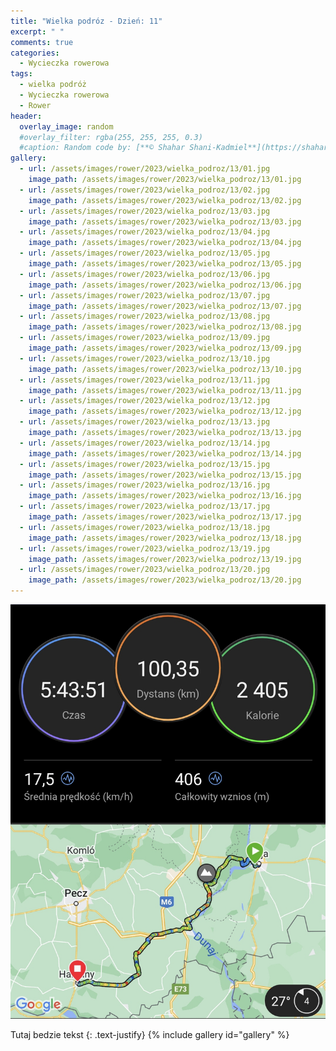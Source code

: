 ```yaml
---
title: "Wielka podróz - Dzień: 11"
excerpt: " "
comments: true
categories:
  - Wycieczka rowerowa
tags:
  - wielka podróż
  - Wycieczka rowerowa
  - Rower
header:
  overlay_image: random
  #overlay_filter: rgba(255, 255, 255, 0.3)
  #caption: Random code by: [**© Shahar Shani-Kadmiel**](https://shaharkadmiel.github.io)"
gallery:
  - url: /assets/images/rower/2023/wielka_podroz/13/01.jpg
    image_path: /assets/images/rower/2023/wielka_podroz/13/01.jpg
  - url: /assets/images/rower/2023/wielka_podroz/13/02.jpg
    image_path: /assets/images/rower/2023/wielka_podroz/13/02.jpg
  - url: /assets/images/rower/2023/wielka_podroz/13/03.jpg
    image_path: /assets/images/rower/2023/wielka_podroz/13/03.jpg
  - url: /assets/images/rower/2023/wielka_podroz/13/04.jpg
    image_path: /assets/images/rower/2023/wielka_podroz/13/04.jpg
  - url: /assets/images/rower/2023/wielka_podroz/13/05.jpg
    image_path: /assets/images/rower/2023/wielka_podroz/13/05.jpg
  - url: /assets/images/rower/2023/wielka_podroz/13/06.jpg
    image_path: /assets/images/rower/2023/wielka_podroz/13/06.jpg
  - url: /assets/images/rower/2023/wielka_podroz/13/07.jpg
    image_path: /assets/images/rower/2023/wielka_podroz/13/07.jpg
  - url: /assets/images/rower/2023/wielka_podroz/13/08.jpg
    image_path: /assets/images/rower/2023/wielka_podroz/13/08.jpg
  - url: /assets/images/rower/2023/wielka_podroz/13/09.jpg
    image_path: /assets/images/rower/2023/wielka_podroz/13/09.jpg
  - url: /assets/images/rower/2023/wielka_podroz/13/10.jpg
    image_path: /assets/images/rower/2023/wielka_podroz/13/10.jpg
  - url: /assets/images/rower/2023/wielka_podroz/13/11.jpg
    image_path: /assets/images/rower/2023/wielka_podroz/13/11.jpg
  - url: /assets/images/rower/2023/wielka_podroz/13/12.jpg
    image_path: /assets/images/rower/2023/wielka_podroz/13/12.jpg
  - url: /assets/images/rower/2023/wielka_podroz/13/13.jpg
    image_path: /assets/images/rower/2023/wielka_podroz/13/13.jpg
  - url: /assets/images/rower/2023/wielka_podroz/13/14.jpg
    image_path: /assets/images/rower/2023/wielka_podroz/13/14.jpg
  - url: /assets/images/rower/2023/wielka_podroz/13/15.jpg
    image_path: /assets/images/rower/2023/wielka_podroz/13/15.jpg
  - url: /assets/images/rower/2023/wielka_podroz/13/16.jpg
    image_path: /assets/images/rower/2023/wielka_podroz/13/16.jpg
  - url: /assets/images/rower/2023/wielka_podroz/13/17.jpg
    image_path: /assets/images/rower/2023/wielka_podroz/13/17.jpg
  - url: /assets/images/rower/2023/wielka_podroz/13/18.jpg
    image_path: /assets/images/rower/2023/wielka_podroz/13/18.jpg
  - url: /assets/images/rower/2023/wielka_podroz/13/19.jpg
    image_path: /assets/images/rower/2023/wielka_podroz/13/19.jpg
  - url: /assets/images/rower/2023/wielka_podroz/13/20.jpg
    image_path: /assets/images/rower/2023/wielka_podroz/13/20.jpg
---
```

![mapka](/assets/images/rower/2023/wielka_podroz/13/mapka.png)

Tutaj bedzie tekst
{: .text-justify}
{% include gallery id="gallery" %}
